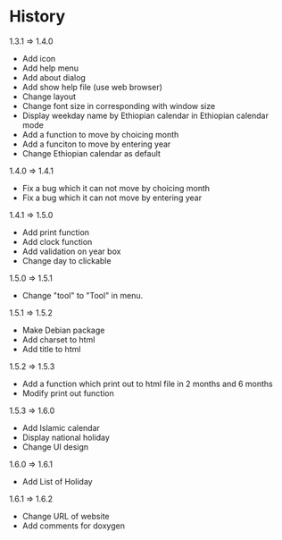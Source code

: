 # History #

1.3.1 => 1.4.0

  * Add icon
  * Add help menu
  * Add about dialog
  * Add show help file (use web browser)
  * Change layout
  * Change  font size in corresponding with window size
  * Display weekday name by Ethiopian calendar in Ethiopian calendar mode
  * Add a function to move by choicing month
  * Add a funciton to move by entering year
  * Change Ethiopian calendar as default

1.4.0 => 1.4.1

  * Fix a bug which it can not move by choicing month
  * Fix a bug which it can not move by entering year

1.4.1 => 1.5.0

  * Add print function
  * Add clock function
  * Add validation on year box
  * Change day to clickable

1.5.0 => 1.5.1

  * Change "tool" to "Tool" in menu.

1.5.1 => 1.5.2

  * Make Debian package
  * Add charset to html
  * Add title to html

1.5.2 => 1.5.3

  * Add a function which print out to html file in 2 months and 6 months
  * Modify print out function

1.5.3 => 1.6.0

  * Add Islamic calendar
  * Display national holiday
  * Change UI design

1.6.0 => 1.6.1

  * Add List of Holiday

1.6.1 => 1.6.2

  * Change URL of website
  * Add comments for doxygen